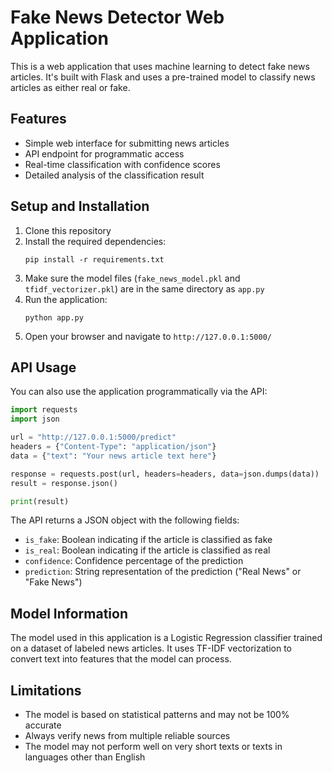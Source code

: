 # Fake News Detector Web Application

This is a web application that uses machine learning to detect fake news articles. It's built with Flask and uses a pre-trained model to classify news articles as either real or fake.

## Features

- Simple web interface for submitting news articles
- API endpoint for programmatic access
- Real-time classification with confidence scores
- Detailed analysis of the classification result

## Setup and Installation

1. Clone this repository
2. Install the required dependencies:
   ```
   pip install -r requirements.txt
   ```
3. Make sure the model files (`fake_news_model.pkl` and `tfidf_vectorizer.pkl`) are in the same directory as `app.py`
4. Run the application:
   ```
   python app.py
   ```
5. Open your browser and navigate to `http://127.0.0.1:5000/`

## API Usage

You can also use the application programmatically via the API:

```python
import requests
import json

url = "http://127.0.0.1:5000/predict"
headers = {"Content-Type": "application/json"}
data = {"text": "Your news article text here"}

response = requests.post(url, headers=headers, data=json.dumps(data))
result = response.json()

print(result)
```

The API returns a JSON object with the following fields:
- `is_fake`: Boolean indicating if the article is classified as fake
- `is_real`: Boolean indicating if the article is classified as real
- `confidence`: Confidence percentage of the prediction
- `prediction`: String representation of the prediction ("Real News" or "Fake News")

## Model Information

The model used in this application is a Logistic Regression classifier trained on a dataset of labeled news articles. It uses TF-IDF vectorization to convert text into features that the model can process.

## Limitations

- The model is based on statistical patterns and may not be 100% accurate
- Always verify news from multiple reliable sources
- The model may not perform well on very short texts or texts in languages other than English 